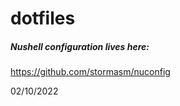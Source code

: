 # dotfiles

##### Nushell configuration lives here:

https://github.com/stormasm/nuconfig

02/10/2022
